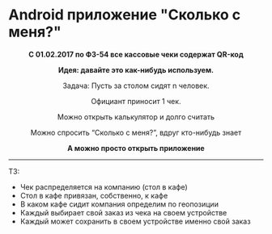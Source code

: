 <h1> Android приложение "Сколько с меня?"</h1>

<p align="center">
  <b>С 01.02.2017 по ФЗ-54 все кассовые чеки содержат QR-код</b>
<p align="center">  
  <b>Идея: давайте это как-нибудь используем.</b>
<p align="center">  
  Задача: Пусть за столом сидят n человек. 
<p align="center">  
  Официант приносит 1 чек.
<p align="center">  
  Можно открыть калькулятор и долго считать
<p align="center">  
  Можно спросить “Сколько с меня?”, вдруг кто-нибудь знает
<p align="center">  
  <b>А можно просто открыть приложение</b>

<hr>
ТЗ:
  
* Чек распределяется на компанию (стол в кафе)
* Стол в кафе привязан, собственно, к кафе
* В каком кафе сидит компания определим по геопозиции
* Каждый выбирает свой заказ из чека на своем устройстве
* Каждый может сохранить в своем устройстве именно свой заказ
